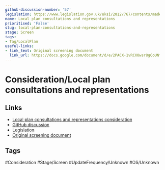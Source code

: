 ```yaml
---
github-discussion-number: '57'
legislation: https://www.legislation.gov.uk/uksi/2012/767/contents/made
name: Local plan consultations and representations
prioritised: 'False'
slug: local-plan-consultations-and-representations
stage: Screen
tags:
- Tag/LocalPlan
useful-links:
- link_text: Original screening document
  link_url: https://docs.google.com/document/d/e/2PACX-1vRCXOwsr8gCoUNf3AHVebkQNRkwzVijL7JNeJa-QwdULLGXVMZUs9rk8mxZIV8oQ-o9Z2vG9OilBV-M/pub
---
```


# Consideration/Local plan consultations and representations



## Links

* [Local plan consultations and representations consideration](https://design.planning.data.gov.uk/planning-consideration/local-plan-consultations-and-representations)
* [GitHub discussion](https://github.com/digital-land/data-standards-backlog/discussions/57)
* [Legislation](https://www.legislation.gov.uk/uksi/2012/767/contents/made)
* [Original screening document](https://docs.google.com/document/d/e/2PACX-1vRCXOwsr8gCoUNf3AHVebkQNRkwzVijL7JNeJa-QwdULLGXVMZUs9rk8mxZIV8oQ-o9Z2vG9OilBV-M/pub)

## Tags

#Consideration #Stage/Screen #UpdateFrequency/Unknown #OS/Unknown